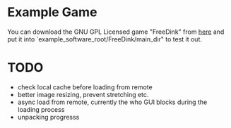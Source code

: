 # Example Game
You can download the GNU GPL Licensed game "FreeDink" from [here](https://nextcloud.atlantishq.de/s/9T62K9WjpEt3AQ7) and put it into `example_software_root/FreeDink/main_dir" to test it out.

# TODO
- check local cache before loading from remote
- better image resizing, prevent stretching etc.
- async load from remote, currently the who GUI blocks during the loading process
- unpacking progresss